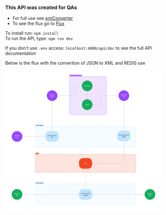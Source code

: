### This API was created for QAs

* For full use see <a href="https://github.com/Aleff13/xmlConverter">xmlConverter</a> 
* To see the flux go to <a href="https://github.com/Aleff13">Flux</a>

To install run: <code>npm install</code></br>
To run the API, type: <code>npm run dev</code>

<p>If you don't use <code>.env</code> access: <code>localhost:4000/api/doc</code> to see the full API documentation</p>

<p> Below is the flux with the convertion of JSON to XML and REDIS use <p>
<img src="https://raw.githubusercontent.com/Aleff13/Ts-API/redis/images/BasicFlux.png">
